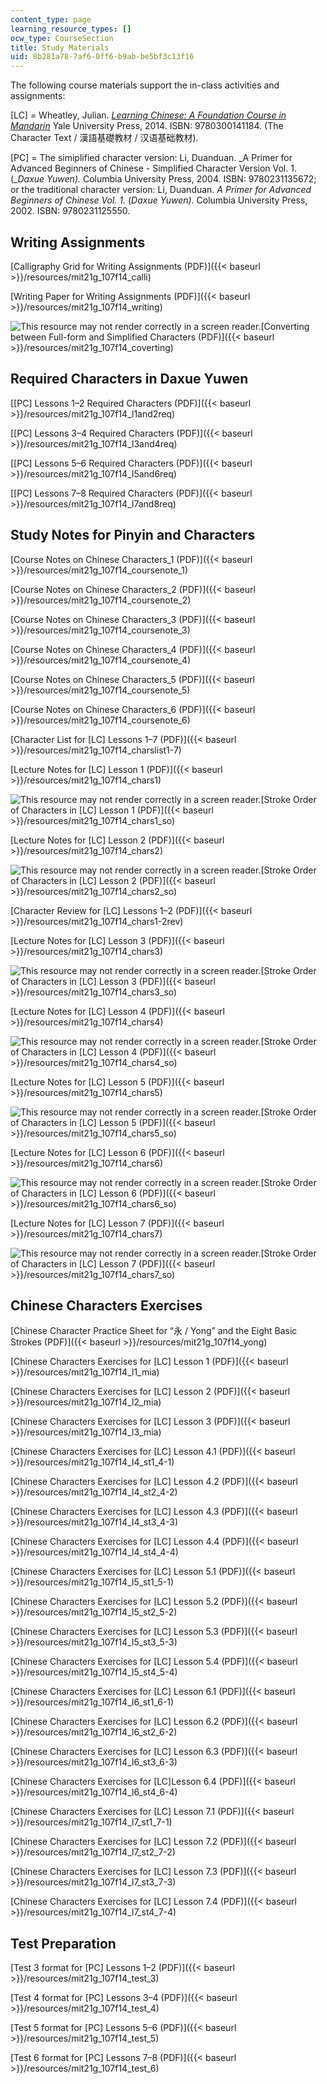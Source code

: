 ```yaml
---
content_type: page
learning_resource_types: []
ocw_type: CourseSection
title: Study Materials
uid: 8b281a78-7af6-0ff6-b9ab-be5bf3c13f16
---
```


The following course materials support the in-class activities and assignments:

\[LC\] = Wheatley, Julian. [_Learning Chinese: A Foundation Course in Mandarin_](/resources/res-21g-003-learning-chinese-a-foundation-course-in-mandarin-spring-2011) Yale University Press, 2014. ISBN: 9780300141184. (The Character Text / 漢語基礎教材 / 汉语基础教材).

\[PC\] = The simiplified character version: Li, Duanduan. _A Primer for Advanced Beginners of Chinese - Simplified Character Version Vol. 1. (__Daxue Yuwen)._ Columbia University Press, 2004. ISBN: 9780231135672; or the traditional character version: Li, Duanduan. _A Primer for Advanced Beginners of Chinese Vol. 1._ (_Daxue Yuwen)_. Columbia University Press, 2002. ISBN: 9780231125550.

Writing Assignments
-------------------

[Calligraphy Grid for Writing Assignments (PDF)]({{< baseurl >}}/resources/mit21g_107f14_calli)

[Writing Paper for Writing Assignments (PDF)]({{< baseurl >}}/resources/mit21g_107f14_writing)

![This resource may not render correctly in a screen reader.](/images/inacessible.gif)[Converting between Full-form and Simplified Characters (PDF)]({{< baseurl >}}/resources/mit21g_107f14_coverting)

Required Characters in Daxue Yuwen
----------------------------------

[\[PC\] Lessons 1–2 Required Characters (PDF)]({{< baseurl >}}/resources/mit21g_107f14_l1and2req)

[\[PC\] Lessons 3–4 Required Characters (PDF)]({{< baseurl >}}/resources/mit21g_107f14_l3and4req)

[\[PC\] Lessons 5–6 Required Characters (PDF)]({{< baseurl >}}/resources/mit21g_107f14_l5and6req)

[\[PC\] Lessons 7–8 Required Characters (PDF)]({{< baseurl >}}/resources/mit21g_107f14_l7and8req)

Study Notes for Pinyin and Characters
-------------------------------------

[Course Notes on Chinese Characters\_1 (PDF)]({{< baseurl >}}/resources/mit21g_107f14_coursenote_1)

[Course Notes on Chinese Characters\_2 (PDF)]({{< baseurl >}}/resources/mit21g_107f14_coursenote_2)

[Course Notes on Chinese Characters\_3 (PDF)]({{< baseurl >}}/resources/mit21g_107f14_coursenote_3)

[Course Notes on Chinese Characters\_4 (PDF)]({{< baseurl >}}/resources/mit21g_107f14_coursenote_4)

[Course Notes on Chinese Characters\_5 (PDF)]({{< baseurl >}}/resources/mit21g_107f14_coursenote_5)

[Course Notes on Chinese Characters\_6 (PDF)]({{< baseurl >}}/resources/mit21g_107f14_coursenote_6)

[Character List for \[LC\] Lessons 1–7 (PDF)]({{< baseurl >}}/resources/mit21g_107f14_charslist1-7)

[Lecture Notes for \[LC\] Lesson 1 (PDF)]({{< baseurl >}}/resources/mit21g_107f14_chars1)

![This resource may not render correctly in a screen reader.](/images/inacessible.gif)[Stroke Order of Characters in \[LC\] Lesson 1 (PDF)]({{< baseurl >}}/resources/mit21g_107f14_chars1_so)

[Lecture Notes for \[LC\] Lesson 2 (PDF)]({{< baseurl >}}/resources/mit21g_107f14_chars2)

![This resource may not render correctly in a screen reader.](/images/inacessible.gif)[Stroke Order of Characters in \[LC\] Lesson 2 (PDF)]({{< baseurl >}}/resources/mit21g_107f14_chars2_so)

[Character Review for \[LC\] Lessons 1–2 (PDF)]({{< baseurl >}}/resources/mit21g_107f14_chars1-2rev)

[Lecture Notes for \[LC\] Lesson 3 (PDF)]({{< baseurl >}}/resources/mit21g_107f14_chars3)

![This resource may not render correctly in a screen reader.](/images/inacessible.gif)[Stroke Order of Characters in \[LC\] Lesson 3 (PDF)]({{< baseurl >}}/resources/mit21g_107f14_chars3_so)

[Lecture Notes for \[LC\] Lesson 4 (PDF)]({{< baseurl >}}/resources/mit21g_107f14_chars4)

![This resource may not render correctly in a screen reader.](/images/inacessible.gif)[Stroke Order of Characters in \[LC\] Lesson 4 (PDF)]({{< baseurl >}}/resources/mit21g_107f14_chars4_so)

[Lecture Notes for \[LC\] Lesson 5 (PDF)]({{< baseurl >}}/resources/mit21g_107f14_chars5)

![This resource may not render correctly in a screen reader.](/images/inacessible.gif)[Stroke Order of Characters in \[LC\] Lesson 5 (PDF)]({{< baseurl >}}/resources/mit21g_107f14_chars5_so)

[Lecture Notes for \[LC\] Lesson 6 (PDF)]({{< baseurl >}}/resources/mit21g_107f14_chars6)

![This resource may not render correctly in a screen reader.](/images/inacessible.gif)[Stroke Order of Characters in \[LC\] Lesson 6 (PDF)]({{< baseurl >}}/resources/mit21g_107f14_chars6_so)

[Lecture Notes for \[LC\] Lesson 7 (PDF)]({{< baseurl >}}/resources/mit21g_107f14_chars7)

![This resource may not render correctly in a screen reader.](/images/inacessible.gif)[Stroke Order of Characters in \[LC\] Lesson 7 (PDF)]({{< baseurl >}}/resources/mit21g_107f14_chars7_so)

Chinese Characters Exercises
----------------------------

[Chinese Character Practice Sheet for “永 / Yong” and the Eight Basic Strokes (PDF)]({{< baseurl >}}/resources/mit21g_107f14_yong)

[Chinese Characters Exercises for \[LC\] Lesson 1 (PDF)]({{< baseurl >}}/resources/mit21g_107f14_l1_mia)

[Chinese Characters Exercises for \[LC\] Lesson 2 (PDF)]({{< baseurl >}}/resources/mit21g_107f14_l2_mia)

[Chinese Characters Exercises for \[LC\] Lesson 3 (PDF)]({{< baseurl >}}/resources/mit21g_107f14_l3_mia)

[Chinese Characters Exercises for \[LC\] Lesson 4.1 (PDF)]({{< baseurl >}}/resources/mit21g_107f14_l4_st1_4-1)

[Chinese Characters Exercises for \[LC\] Lesson 4.2 (PDF)]({{< baseurl >}}/resources/mit21g_107f14_l4_st2_4-2)

[Chinese Characters Exercises for \[LC\] Lesson 4.3 (PDF)]({{< baseurl >}}/resources/mit21g_107f14_l4_st3_4-3)

[Chinese Characters Exercises for \[LC\] Lesson 4.4 (PDF)]({{< baseurl >}}/resources/mit21g_107f14_l4_st4_4-4)

[Chinese Characters Exercises for \[LC\] Lesson 5.1 (PDF)]({{< baseurl >}}/resources/mit21g_107f14_l5_st1_5-1)

[Chinese Characters Exercises for \[LC\] Lesson 5.2 (PDF)]({{< baseurl >}}/resources/mit21g_107f14_l5_st2_5-2)

[Chinese Characters Exercises for \[LC\] Lesson 5.3 (PDF)]({{< baseurl >}}/resources/mit21g_107f14_l5_st3_5-3)

[Chinese Characters Exercises for \[LC\] Lesson 5.4 (PDF)]({{< baseurl >}}/resources/mit21g_107f14_l5_st4_5-4)

[Chinese Characters Exercises for \[LC\] Lesson 6.1 (PDF)]({{< baseurl >}}/resources/mit21g_107f14_l6_st1_6-1)

[Chinese Characters Exercises for \[LC\] Lesson 6.2 (PDF)]({{< baseurl >}}/resources/mit21g_107f14_l6_st2_6-2)

[Chinese Characters Exercises for \[LC\] Lesson 6.3 (PDF)]({{< baseurl >}}/resources/mit21g_107f14_l6_st3_6-3)

[Chinese Characters Exercises for \[LC\]Lesson 6.4 (PDF)]({{< baseurl >}}/resources/mit21g_107f14_l6_st4_6-4)

[Chinese Characters Exercises for \[LC\] Lesson 7.1 (PDF)]({{< baseurl >}}/resources/mit21g_107f14_l7_st1_7-1)

[Chinese Characters Exercises for \[LC\] Lesson 7.2 (PDF)]({{< baseurl >}}/resources/mit21g_107f14_l7_st2_7-2)

[Chinese Characters Exercises for \[LC\] Lesson 7.3 (PDF)]({{< baseurl >}}/resources/mit21g_107f14_l7_st3_7-3)

[Chinese Characters Exercises for \[LC\] Lesson 7.4 (PDF)]({{< baseurl >}}/resources/mit21g_107f14_l7_st4_7-4)

Test Preparation
----------------

[Test 3 format for \[PC\] Lessons 1–2 (PDF)]({{< baseurl >}}/resources/mit21g_107f14_test_3)

[Test 4 format for \[PC\] Lessons 3–4 (PDF)]({{< baseurl >}}/resources/mit21g_107f14_test_4)

[Test 5 format for \[PC\] Lessons 5–6 (PDF)]({{< baseurl >}}/resources/mit21g_107f14_test_5)

[Test 6 format for \[PC\] Lessons 7–8 (PDF)]({{< baseurl >}}/resources/mit21g_107f14_test_6)